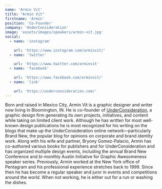 ```yaml
---
name: 'Armin Vit'
title: "Armin Vit"
firstname: 'Armin'
position: 'Co-Founder'
company: 'UnderConsideration'
image: 'assets/images/speakers/armin-vit.jpg'
social:
  - name: 'instagram'
    
    url: 'https://www.instagram.com/arminvit/'
  - name: 'twitter'
    
    url: 'https://www.twitter.com/arminvit'
  - name: 'facebook'
    
    url: 'https://www.facebook.com/arminvit/'
  - name: 'link'
    
    url: 'https://underconsideration.com/'
---
```


Born and raised in Mexico City, Armin Vit is a graphic designer and writer now living in Bloomington, IN. He is co-founder of <a href="https://underconsideration.com/" target="_blank" rel="noopener">UnderConsideration</a>, a graphic design firm generating its own projects, initiatives, and content while taking on limited client work. Although he has written for most well-known design publications he is most recognized for his writing on the blogs that make up the UnderConsideration online network—particularly Brand New, the popular blog for opinions on corporate and brand identity work. Along with his wife and partner, Bryony Gomez-Palacio, Armin has co-authored various books for publishers and for UnderConsideration and has organized multiple design events, including the annual Brand New Conference and bi-monthly Austin Initiative for Graphic Awesomeness speaker series. Previously, Armin worked at the New York office of Pentagram and his professional experience stretches back to 1999. Since then he has become a regular speaker and juror in events and competitions around the world. When not working, he is either out for a run or washing the dishes.
